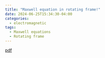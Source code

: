 ```yaml
---
title: "Maxwell equation in rotating frame!"
date: 2024-06-25T15:34:30-04:00
categories:
  - electromagnetic
tags:
  - Maxwell equations
  - Rotating frame
---
```

<a href="https://github.com/danielhk2004/MP/raw/master/files/%D8%AF%D8%B1%D8%B3%20%D9%85%D9%82%D8%A7%D9%84%D9%87.pdf" download>pdf</a>
